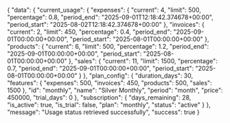 {
    "data": {
        "current_usage": {
            "expenses": {
                "current": 4,
                "limit": 500,
                "percentage": 0.8,
                "period_end": "2025-09-01T12:18:42.374678+00:00",
                "period_start": "2025-08-02T12:18:42.374678+00:00"
            },
            "invoices": {
                "current": 2,
                "limit": 450,
                "percentage": 0.4,
                "period_end": "2025-09-01T00:00:00+00:00",
                "period_start": "2025-08-01T00:00:00+00:00"
            },
            "products": {
                "current": 6,
                "limit": 500,
                "percentage": 1.2,
                "period_end": "2025-09-01T00:00:00+00:00",
                "period_start": "2025-08-01T00:00:00+00:00"
            },
            "sales": {
                "current": 11,
                "limit": 1500,
                "percentage": 0.7,
                "period_end": "2025-09-01T00:00:00+00:00",
                "period_start": "2025-08-01T00:00:00+00:00"
            }
        },
        "plan_config": {
            "duration_days": 30,
            "features": {
                "expenses": 500,
                "invoices": 450,
                "products": 500,
                "sales": 1500
            },
            "id": "monthly",
            "name": "Silver Monthly",
            "period": "month",
            "price": 450000,
            "trial_days": 0
        },
        "subscription": {
            "days_remaining": 28,
            "is_active": true,
            "is_trial": false,
            "plan": "monthly",
            "status": "active"
        }
    },
    "message": "Usage status retrieved successfully",
    "success": true
}